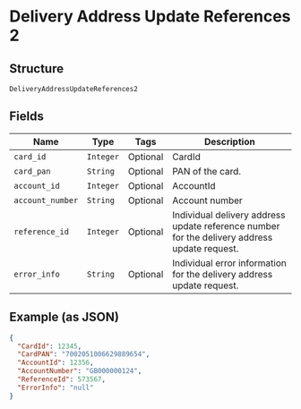 
# Delivery Address Update References 2

## Structure

`DeliveryAddressUpdateReferences2`

## Fields

| Name | Type | Tags | Description |
|  --- | --- | --- | --- |
| `card_id` | `Integer` | Optional | CardId |
| `card_pan` | `String` | Optional | PAN of the card. |
| `account_id` | `Integer` | Optional | AccountId |
| `account_number` | `String` | Optional | Account number |
| `reference_id` | `Integer` | Optional | Individual delivery address update reference number for the delivery address update request. |
| `error_info` | `String` | Optional | Individual error information for the delivery address update request. |

## Example (as JSON)

```json
{
  "CardId": 12345,
  "CardPAN": "7002051006629889654",
  "AccountId": 12356,
  "AccountNumber": "GB000000124",
  "ReferenceId": 573567,
  "ErrorInfo": "null"
}
```

